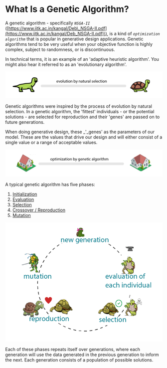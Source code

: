 # What Is a Genetic Algorithm?

A genetic algorithm - specifically _`NSGA-II`_ \([https://www.iitk.ac.in/kangal/Deb\_NSGA-II.pdf](https://www.iitk.ac.in/kangal/Deb_NSGA-II.pdf)\), is a kind of _`optimization algorithm`_ that is popular in generative design applications. Genetic algorithms tend to be very useful when your objective function is highly complex, subject to randomness, or is discontinuous. 

In technical terms, it is an example of an 'adaptive heuristic algorithm'. You might also hear it referred to as an 'evolutionary algorithm'. 

![](../../.gitbook/assets/whatisgenetic1.png)

Genetic algorithms were inspired by the process of evolution by natural selection. In a genetic algorithm, the 'fittest' individuals - or the potential solutions - are selected for reproduction and their 'genes' are passed on to future generations. 

When doing generative design, these _'_genes' as the parameters of our model. These are the values that drive our design and will either consist of a single value or a range of acceptable values.

![](../../.gitbook/assets/whatisgenetic2.png)

A typical genetic algorithm has five phases:

1. [Initialization](02-04-02_initialization-phase.md)
2. [Evaluation ](02-04-03_evaluation-phase.md)
3. [Selection ](02-04-04_selection-phase.md)
4. [Crossover / Reproduction](02-04-05_crossover-phase.md)
5. [Mutation ](02-04-06_mutation-phase.md)

![](../../.gitbook/assets/whatisgenetic3.png)

Each of these phases repeats itself over generations, where each generation will use the data generated in the previous generation to inform the next. Each generation consists of a population of possible solutions.

